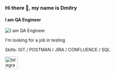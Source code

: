 ### Hi there 👋, my name is Dmitry
#### I am QA Engineer
![I am QA Engineer](https://escadra.com.ua/wp-content/uploads/2021/10/1_7oSS2b7eS501G1gUmHGlLg-1024x535.png)

I'm looking for a job in testing

Skills: GIT / POSTMAN / JIRA / CONFLUENCE / SQL



[<img src='https://cdn.jsdelivr.net/npm/simple-icons@3.0.1/icons/telegram.svg' alt='telegram' height='40'>](https://t.me/Moroz2k)  

